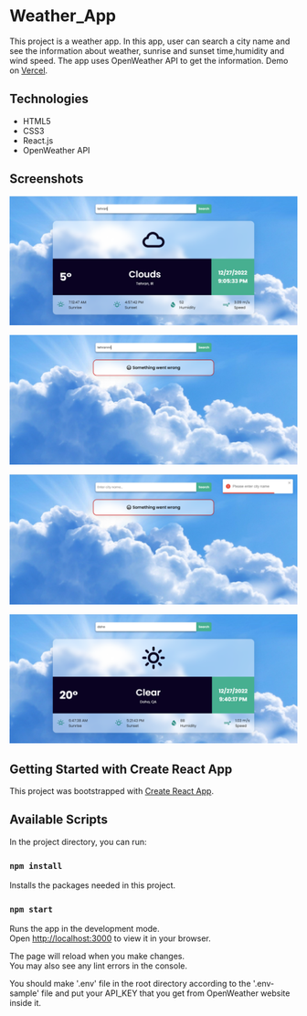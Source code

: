 # Weather_App

This project is a weather app. In this app, user can search a city name and see the information about weather, sunrise and sunset time,humidity and wind speed. The app uses OpenWeather API to get the information. Demo on [Vercel](https://weather-app-chi-self.vercel.app/).

## Technologies

- HTML5
- CSS3
- React.js
- OpenWeather API

## Screenshots

![1.PNG](screenshots/1.png)

![2.PNG](screenshots/2.png)

![3.PNG](screenshots/3.png)

![4.PNG](screenshots/4.png)


## Getting Started with Create React App

This project was bootstrapped with [Create React App](https://github.com/facebook/create-react-app).

## Available Scripts

In the project directory, you can run:

### `npm install`

Installs the packages needed in this project.

### `npm start`

Runs the app in the development mode.\
Open [http://localhost:3000](http://localhost:3000) to view it in your browser.

The page will reload when you make changes.\
You may also see any lint errors in the console.


You should make '.env' file in the root directory according to the '.env-sample' file and put your API_KEY that you get from OpenWeather website inside it.

